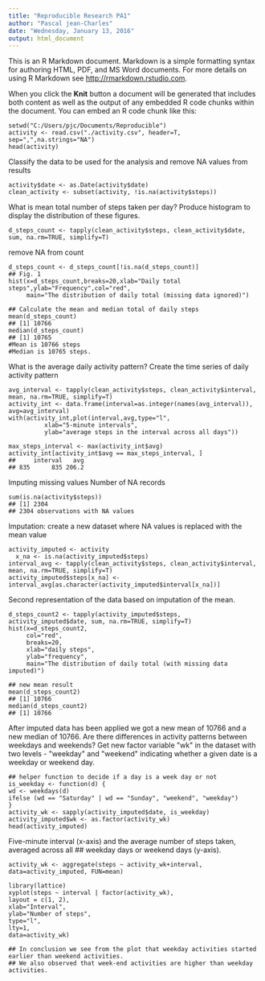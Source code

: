 ```yaml
---
title: "Reproducible Research PA1"
author: "Pascal jean-Charles"
date: "Wednesday, January 13, 2016"
output: html_document
---
```


This is an R Markdown document. Markdown is a simple formatting syntax for authoring HTML, PDF, and MS Word documents. For more details on using R Markdown see <http://rmarkdown.rstudio.com>.

When you click the **Knit** button a document will be generated that includes both content as well as the output of any embedded R code chunks within the document. You can embed an R code chunk like this:

```{r}
setwd("C:/Users/pjc/Documents/Reproducible")
activity <- read.csv("./activity.csv", header=T, sep=",",na.strings="NA")
head(activity)
```

Classify the data to be used for the analysis and remove NA values from results

```{r}
activity$date <- as.Date(activity$date)
clean_activity <- subset(activity, !is.na(activity$steps))
```
 What is mean total number of steps taken per day?
Produce histogram to display the distribution of these figures.
```{r}
d_steps_count <- tapply(clean_activity$steps, clean_activity$date, sum, na.rm=TRUE, simplify=T)

```
remove NA from count

```{r}
d_steps_count <- d_steps_count[!is.na(d_steps_count)]
## Fig. 1 
hist(x=d_steps_count,breaks=20,xlab="Daily total steps",ylab="Frequency",col="red",
     main="The distribution of daily total (missing data ignored)")

## Calculate the mean and median total of daily steps
mean(d_steps_count)
## [1] 10766
median(d_steps_count)
## [1] 10765
#Mean is 10766 steps 
#Median is 10765 steps.
```
What is the average daily activity pattern?
Create the time series of daily activity pattern

```{r}
avg_interval <- tapply(clean_activity$steps, clean_activity$interval, mean, na.rm=TRUE, simplify=T)
activity_int <- data.frame(interval=as.integer(names(avg_interval)), avg=avg_interval)
with(activity_int,plot(interval,avg,type="l",
          xlab="5-minute intervals",
          ylab="average steps in the interval across all days"))

max_steps_interval <- max(activity_int$avg)
activity_int[activity_int$avg == max_steps_interval, ]
##     interval   avg
## 835      835 206.2
```
Imputing missing values
Number of NA records
```{r}
sum(is.na(activity$steps))
## [1] 2304
## 2304 observations with NA values
```

Imputation: create a new dataset where NA values is replaced with the mean value
```{r}
activity_imputed <- activity
  x_na <- is.na(activity_imputed$steps)
interval_avg <- tapply(clean_activity$steps, clean_activity$interval, mean, na.rm=TRUE, simplify=T)
activity_imputed$steps[x_na] <- interval_avg[as.character(activity_imputed$interval[x_na])]
```
Second representation of the data based on imputation of the mean.
```{r}
d_steps_count2 <- tapply(activity_imputed$steps, activity_imputed$date, sum, na.rm=TRUE, simplify=T)
hist(x=d_steps_count2,
     col="red",
     breaks=20,
     xlab="daily steps",
     ylab="frequency",
     main="The distribution of daily total (with missing data imputed)")
```

```{r}
## new mean result
mean(d_steps_count2)
## [1] 10766
median(d_steps_count2)
## [1] 10766
```
After imputed data has been applied we got a new mean of 10766 and a new median of 10766.
Are there differences in activity patterns between weekdays and weekends?
Get new factor variable "wk" in the dataset with two levels - "weekday" and "weekend" indicating whether a given date is a weekday or weekend day.
```{r}
## helper function to decide if a day is a week day or not
is_weekday <- function(d) {
wd <- weekdays(d)
ifelse (wd == "Saturday" | wd == "Sunday", "weekend", "weekday")
}
activity_wk <- sapply(activity_imputed$date, is_weekday)
activity_imputed$wk <- as.factor(activity_wk)
head(activity_imputed)
```

Five-minute interval (x-axis) and the average number of steps taken, averaged across all ## weekday days or weekend days (y-axis).
```{r}
activity_wk <- aggregate(steps ~ activity_wk+interval, data=activity_imputed, FUN=mean)

library(lattice)
xyplot(steps ~ interval | factor(activity_wk),
layout = c(1, 2),
xlab="Interval",
ylab="Number of steps",
type="l",
lty=1,
data=activity_wk)

## In conclusion we see from the plot that weekday activities started earlier than weekend activities.
## We also observed that week-end activities are higher than weekday activities.
```